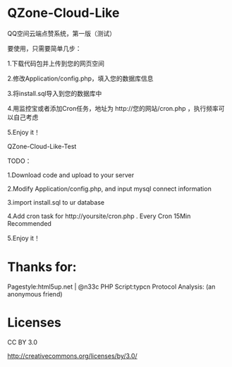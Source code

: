 QZone-Cloud-Like
================

QQ空间云端点赞系统，第一版（测试）

要使用，只需要简单几步：

1.下载代码包并上传到您的网页空间

2.修改Application/config.php，填入您的数据库信息

3.将install.sql导入到您的数据库中

4.用监控宝或者添加Cron任务，地址为   http://您的网站/cron.php ，执行频率可以自己考虑

5.Enjoy it！


QZone-Cloud-Like-Test

TODO：

1.Download code and upload to your server

2.Modify Application/config.php, and input mysql connect information

3.import install.sql to ur database

4.Add cron task for http://yoursite/cron.php  . Every Cron 15Min Recommended

5.Enjoy it！


Thanks for:
===========

Pagestyle:html5up.net | @n33c
PHP Script:typcn
Protocol Analysis: (an anonymous friend)



Licenses
========

CC BY 3.0

http://creativecommons.org/licenses/by/3.0/



